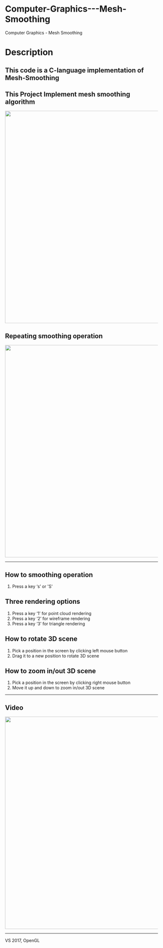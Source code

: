 # Computer-Graphics---Mesh-Smoothing
Computer Graphics - Mesh Smoothing

Description
===========

This code is a C-language implementation of Mesh-Smoothing
----------------------------------------------
This Project Implement mesh smoothing algorithm
---------------------------------------------
<img width="700" src="https://user-images.githubusercontent.com/44941601/72222522-e5899b80-35a8-11ea-9c5b-4fdd293497cf.png"> 

Repeating smoothing operation 
-----------------------------------------
<img width="700" src="https://user-images.githubusercontent.com/44941601/72222521-e0c4e780-35a8-11ea-8e71-191bd78f6138.png"> 

<hr/>

How to smoothing operation
----------------------
1. Press a key ‘s’ or 'S'

Three rendering options
-----------------------

1. Press a key ‘1’ for point cloud rendering
2. Press a key ‘2’ for wireframe rendering
3. Press a key ‘3’ for triangle rendering

How to rotate 3D scene
----------------------

1. Pick a position in the screen by clicking left mouse button
2. Drag it to a new position to rotate 3D scene

How to zoom in/out 3D scene
--------------------------

1. Pick a position in the screen by clicking right mouse button
2. Move it up and down to zoom in/out 3D scene
<hr/>

Video
----------------
  
<img width="700" src="https://user-images.githubusercontent.com/44941601/72222077-35b22f00-35a4-11ea-8dc1-b5a076d78fca.gif"> 
<hr/>  
VS 2017, OpenGL
